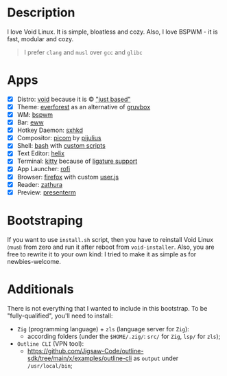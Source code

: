 # Description

I love Void Linux. It is simple, bloatless and cozy. Also, I love BSPWM - it is fast, modular and cozy.

>I prefer `clang` and `musl` over `gcc` and `glibc`

# Apps

- [x] Distro: [void](https://voidlinux.org/) because it is © ["just based"](https://youtu.be/rRFIlBIYCBY?feature=shared&t=9)
- [x] Theme: [everforest](https://github.com/sainnhe/everforest) as an alternative of [gruvbox](https://github.com/morhetz/gruvbox)
- [x] WM: [bspwm](https://github.com/baskerville/bspwm)
- [x] Bar: [eww](https://github.com/elkowar/eww/tree/master)
- [x] Hotkey Daemon: [sxhkd](https://github.com/baskerville/sxhkd)
- [x] Compositor: [picom](https://github.com/pijulius/picom) by [pijulius](https://github.com/pijulius)
- [x] Shell: [bash](https://www.gnu.org/software/bash) with [custom scripts](/configs/tilde/.bashrc)
- [x] Text Editor: [helix](https://github.com/helix-editor/helix)
- [x] Terminal: [kitty](https://github.com/kovidgoyal/kitty) because of [ligature support](https://github.com/alacritty/alacritty/issues/50)
- [x] App Launcher: [rofi](https://github.com/davatorium/rofi)
- [x] Browser: [firefox](https://www.mozilla.org/en-US/firefox/new/) with custom [user.js](/configs/firefox/.mozilla/firefox/main.main/user.js)
- [x] Reader: [zathura](https://git.pwmt.org/pwmt/zathura)
- [x] Preview: [presenterm](https://github.com/mfontanini/presenterm)

# Bootstraping

If you want to use `install.sh` script, then you have to reinstall Void Linux <small>(musl)</small> from zero and run it after reboot from `void-installer`.
Also, you are free to rewrite it to your own kind: I tried to make it as simple as for newbies-welcome.

# Additionals

There is not everything that I wanted to include in this bootstrap.
To be "fully-qualified", you'll need to install:
- `Zig` (programming language) + `zls` (language server for `Zig`):
  - according folders (under the `$HOME/.zig/`: `src/` for `Zig`, `lsp/` for `zls`);
- `Outline CLI` (VPN tool):
  - https://github.com/Jigsaw-Code/outline-sdk/tree/main/x/examples/outline-cli as `output` under `/usr/local/bin`;
